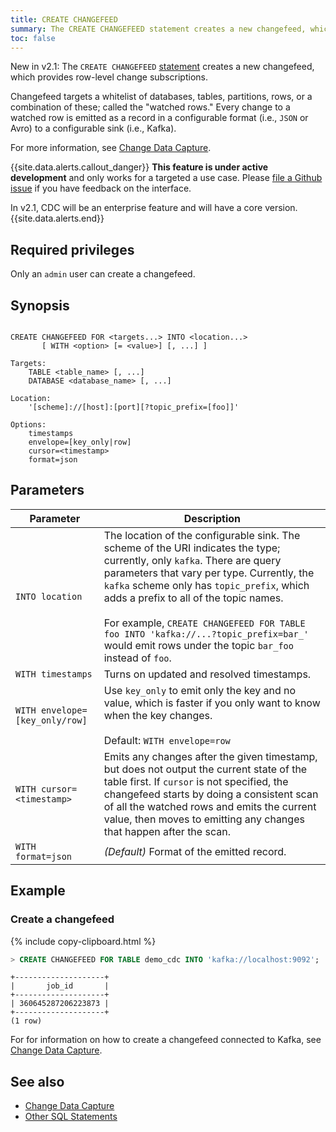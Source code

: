 ```yaml
---
title: CREATE CHANGEFEED
summary: The CREATE CHANGEFEED statement creates a new changefeed, which provides row-level change subscriptions.
toc: false
---
```


<span class="version-tag">New in v2.1:</span> The `CREATE CHANGEFEED` [statement](sql-statements.html) creates a new changefeed, which provides row-level change subscriptions.

Changefeed targets a whitelist of databases, tables, partitions, rows, or a combination of these; called the "watched rows." Every change to a watched row is emitted as a record in a configurable format (i.e., `JSON` or Avro) to a configurable sink (i.e., Kafka).

For more information, see [Change Data Capture](change-data-capture.html).

{{site.data.alerts.callout_danger}}
**This feature is under active development** and only works for a targeted a use case. Please [file a Github issue](file-an-issue.html) if you have feedback on the interface.

In v2.1, CDC will be an enterprise feature and will have a core version.
{{site.data.alerts.end}}

<div id="toc"></div>

## Required privileges

Only an `admin` user can create a changefeed.

## Synopsis

~~~

CREATE CHANGEFEED FOR <targets...> INTO <location...>
       [ WITH <option> [= <value>] [, ...] ]

Targets:
    TABLE <table_name> [, ...]
    DATABASE <database_name> [, ...]

Location:
    '[scheme]://[host]:[port][?topic_prefix=[foo]]'

Options:
    timestamps
    envelope=[key_only|row]
    cursor=<timestamp>
    format=json
~~~

## Parameters

Parameter | Description
----------|------------
`INTO location` | The location of the configurable sink. The scheme of the URI indicates the type; currently, only `kafka`. There are query parameters that vary per type. Currently, the `kafka` scheme only has `topic_prefix`, which adds a prefix to all of the topic names. <br><br>For example, `CREATE CHANGEFEED FOR TABLE foo INTO 'kafka://...?topic_prefix=bar_'` would emit rows under the topic `bar_foo` instead of `foo`.
`WITH timestamps` | Turns on updated and resolved timestamps.
`WITH envelope=[key_only/row]` | Use `key_only` to emit only the key and no value, which is faster if you only want to know when the key changes.<br><br>Default: `WITH envelope=row `
`WITH cursor=<timestamp>` | Emits any changes after the given timestamp, but does not output the current state of the table first. If `cursor` is not specified, the changefeed starts by doing a consistent scan of all the watched rows and emits the current value, then moves to emitting any changes that happen after the scan.
`WITH format=json` | _(Default)_ Format of the emitted record.

<!-- `IF NOT EXISTS` | Create a new changefeed only if a changefeed of the same name does not already exist; if one does exist, do not return an error.
`name` | The name of the changefeed to create, which [must be unique](#create-fails-name-already-in-use) and follow these [identifier rules](keywords-and-identifiers.html#identifiers).
`WITH envelope=key_only` | Emits only the key and no value, which is faster if you only want to know when the key changes. `WITH envelope=row `is the default. In v2.1, there will also be a `WITH envelope=diff`, which emits the old and new value of the changed row.
`WITH format=json` | Default value. In v2.1, `WITH format=avro` will also be supported.-->

## Example

### Create a changefeed

{% include copy-clipboard.html %}
~~~ sql
> CREATE CHANGEFEED FOR TABLE demo_cdc INTO 'kafka://localhost:9092';
~~~
~~~
+--------------------+
|       job_id       |
+--------------------+
| 360645287206223873 |
+--------------------+
(1 row)
~~~

For for information on how to create a changefeed connected to Kafka, see [Change Data Capture](change-data-capture.html#create-a-changefeed-connected-to-kafka).

## See also

- [Change Data Capture](change-data-capture.html)
- [Other SQL Statements](sql-statements.html)
